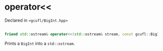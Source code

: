 # operator<<
Declared in `<gcufl/BigInt.hpp>`
<br/><br/>
```cpp
friend std::ostream& operator<<(std::ostream& stream, const gcufl::BigInt& self);
```
Prints a `BigInt` into a `std::ostream`.
